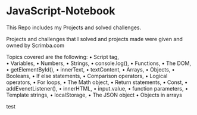 # JavaScript-Notebook
This Repo includes my Projects and solved challenges.

Projects and challenges that I solved and projects made were given and owned by Scrimba.com

Topics covered are the following:
•	Script tag, <br>
•	Variables,
•	Numbers,
•	Strings,
•	console.log(),
•	Functions,
•	The DOM,
•	getElementById(),
•	innerText,
•	textContent,
•	Arrays,
•	Objects,
•	Booleans,
•	If else statements,
•	Comparison operators,
•	Logical operators,
•	For loops,
•	The Math object,
•	Return statements,
•	Const,
•	addEvenetListener(),
•	innerHTML,
•	input.value,
•	function parameters,
•	Template strings,
•	localStorage,
•	The JSON object
•	Objects in arrays


test
